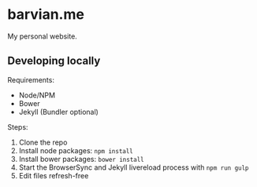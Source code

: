 # barvian.me

My personal website.

## Developing locally

Requirements:

* Node/NPM
* Bower
* Jekyll (Bundler optional)

Steps:

1. Clone the repo
2. Install node packages: `npm install`
3. Install bower packages: `bower install`
4. Start the BrowserSync and Jekyll livereload process with `npm run gulp`
5. Edit files refresh-free
